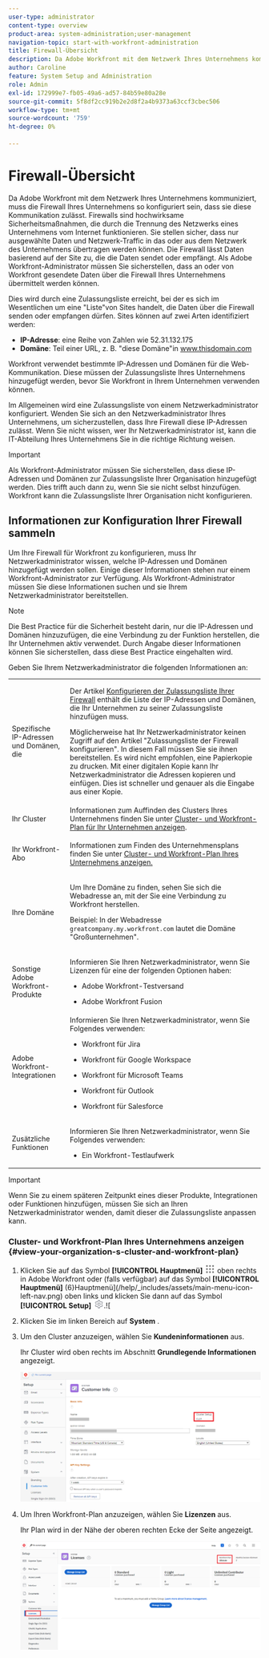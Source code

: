 ```yaml
---
user-type: administrator
content-type: overview
product-area: system-administration;user-management
navigation-topic: start-with-workfront-administration
title: Firewall-Übersicht
description: Da Adobe Workfront mit dem Netzwerk Ihres Unternehmens kommuniziert, muss die Firewall Ihres Unternehmens so konfiguriert sein, dass sie diese Kommunikation zulässt. Firewalls sind hochwirksame Sicherheitsmaßnahmen, die durch die Trennung des Netzwerks eines Unternehmens vom Internet funktionieren. Sie stellen sicher, dass nur ausgewählte Daten und Netzwerk-Traffic in das oder aus dem Netzwerk des Unternehmens übertragen werden können. Die Firewall lässt Daten basierend auf der Site zu, die die Daten sendet oder empfängt. Als Adobe Workfront-Administrator müssen Sie sicherstellen, dass an oder von Workfront gesendete Daten über die Firewall Ihres Unternehmens übermittelt werden können.
author: Caroline
feature: System Setup and Administration
role: Admin
exl-id: 172999e7-fb05-49a6-ad57-84b59e80a28e
source-git-commit: 5f8df2cc919b2e2d8f2a4b9373a63ccf3cbec506
workflow-type: tm+mt
source-wordcount: '759'
ht-degree: 0%

---
```


# Firewall-Übersicht

Da Adobe Workfront mit dem Netzwerk Ihres Unternehmens kommuniziert, muss die Firewall Ihres Unternehmens so konfiguriert sein, dass sie diese Kommunikation zulässt. Firewalls sind hochwirksame Sicherheitsmaßnahmen, die durch die Trennung des Netzwerks eines Unternehmens vom Internet funktionieren. Sie stellen sicher, dass nur ausgewählte Daten und Netzwerk-Traffic in das oder aus dem Netzwerk des Unternehmens übertragen werden können. Die Firewall lässt Daten basierend auf der Site zu, die die Daten sendet oder empfängt. Als Adobe Workfront-Administrator müssen Sie sicherstellen, dass an oder von Workfront gesendete Daten über die Firewall Ihres Unternehmens übermittelt werden können.

Dies wird durch eine Zulassungsliste erreicht, bei der es sich im Wesentlichen um eine &quot;Liste&quot;von Sites handelt, die Daten über die Firewall senden oder empfangen dürfen. Sites können auf zwei Arten identifiziert werden:

* **IP-Adresse**: eine Reihe von Zahlen wie 52.31.132.175
* **Domäne**: Teil einer URL, z. B. &quot;diese Domäne&quot;in www.thisdomain.com

Workfront verwendet bestimmte IP-Adressen und Domänen für die Web-Kommunikation. Diese müssen der Zulassungsliste Ihres Unternehmens hinzugefügt werden, bevor Sie Workfront in Ihrem Unternehmen verwenden können.

Im Allgemeinen wird eine Zulassungsliste von einem Netzwerkadministrator konfiguriert. Wenden Sie sich an den Netzwerkadministrator Ihres Unternehmens, um sicherzustellen, dass Ihre Firewall diese IP-Adressen zulässt. Wenn Sie nicht wissen, wer Ihr Netzwerkadministrator ist, kann die IT-Abteilung Ihres Unternehmens Sie in die richtige Richtung weisen.

>[!IMPORTANT]
>
>Als Workfront-Administrator müssen Sie sicherstellen, dass diese IP-Adressen und Domänen zur Zulassungsliste Ihrer Organisation hinzugefügt werden. Dies trifft auch dann zu, wenn Sie sie nicht selbst hinzufügen. Workfront kann die Zulassungsliste Ihrer Organisation nicht konfigurieren.

## Informationen zur Konfiguration Ihrer Firewall sammeln

Um Ihre Firewall für Workfront zu konfigurieren, muss Ihr Netzwerkadministrator wissen, welche IP-Adressen und Domänen hinzugefügt werden sollen. Einige dieser Informationen stehen nur einem Workfront-Administrator zur Verfügung. Als Workfront-Administrator müssen Sie diese Informationen suchen und sie Ihrem Netzwerkadministrator bereitstellen.

>[!NOTE]
>
>Die Best Practice für die Sicherheit besteht darin, nur die IP-Adressen und Domänen hinzuzufügen, die eine Verbindung zu der Funktion herstellen, die Ihr Unternehmen aktiv verwendet. Durch Angabe dieser Informationen können Sie sicherstellen, dass diese Best Practice eingehalten wird.

Geben Sie Ihrem Netzwerkadministrator die folgenden Informationen an:

<table style="table-layout:auto"> 
 <col> 
 <col> 
 <tbody> 
  <tr> 
   <td role="rowheader">Spezifische IP-Adressen und Domänen, die</td> 
   <td> <p>Der Artikel <a href="../../administration-and-setup/get-started-wf-administration/configure-your-firewall.md" class="MCXref xref">Konfigurieren der Zulassungsliste Ihrer Firewall</a> enthält die Liste der IP-Adressen und Domänen, die Ihr Unternehmen zu seiner Zulassungsliste hinzufügen muss. </p> <p>Möglicherweise hat Ihr Netzwerkadministrator keinen Zugriff auf den Artikel "Zulassungsliste der Firewall konfigurieren". In diesem Fall müssen Sie sie ihnen bereitstellen. Es wird nicht empfohlen, eine Papierkopie zu drucken. Mit einer digitalen Kopie kann Ihr Netzwerkadministrator die Adressen kopieren und einfügen. Dies ist schneller und genauer als die Eingabe aus einer Kopie.</p> </td> 
  </tr> 
  <tr> 
   <td role="rowheader">Ihr Cluster</td> 
   <td>Informationen zum Auffinden des Clusters Ihres Unternehmens finden Sie unter <a href="#view-your-organization-s-cluster-and-workfront-plan" class="MCXref xref">Cluster- und Workfront-Plan für Ihr Unternehmen anzeigen</a>.</td> 
  </tr> 
  <tr> 
   <td role="rowheader">Ihr Workfront-Abo</td> 
   <td> <p>Informationen zum Finden des Unternehmensplans finden Sie unter <a href="#view-your-organization-s-cluster-and-workfront-plan" class="MCXref xref">Cluster- und Workfront-Plan Ihres Unternehmens anzeigen.</a></p> </td> 
  </tr> 
  <tr> 
   <td role="rowheader">Ihre Domäne</td> 
   <td> <p>Um Ihre Domäne zu finden, sehen Sie sich die Webadresse an, mit der Sie eine Verbindung zu Workfront herstellen.</p> <p>Beispiel: In der Webadresse <code>greatcompany.my.workfront.com</code> lautet die Domäne "Großunternehmen".</p> </td> 
  </tr> 
  <tr> 
   <td role="rowheader">Sonstige Adobe Workfront-Produkte</td> 
   <td> <p>Informieren Sie Ihren Netzwerkadministrator, wenn Sie Lizenzen für eine der folgenden Optionen haben:</p> 
    <ul> 
     <li> <p>Adobe Workfront-Testversand</p> </li> 
     <li> <p>Adobe Workfront Fusion </p> </li> 
    </ul> </td> 
  </tr> 
  <tr> 
   <td role="rowheader">Adobe Workfront-Integrationen</td> 
   <td>Informieren Sie Ihren Netzwerkadministrator, wenn Sie Folgendes verwenden:
    <ul>
     <li><p>Workfront für Jira</p></li>
     <li><p>Workfront für Google Workspace</p></li>
     <li><p>Workfront für Microsoft Teams</p></li>
     <li><p>Workfront für Outlook</p></li>
     <li><p>Workfront für Salesforce</p></li>
    </ul></td> 
  </tr> 
  <tr> 
   <td role="rowheader">Zusätzliche Funktionen</td> 
   <td> <p>Informieren Sie Ihren Netzwerkadministrator, wenn Sie Folgendes verwenden:</p> 
    <ul> 
     <li> <p>Ein Workfront-Testlaufwerk</p> </li> 
    </ul> </td>
  </tr> 
 </tbody> 
</table>

>[!IMPORTANT]
>
>Wenn Sie zu einem späteren Zeitpunkt eines dieser Produkte, Integrationen oder Funktionen hinzufügen, müssen Sie sich an Ihren Netzwerkadministrator wenden, damit dieser die Zulassungsliste anpassen kann.

### Cluster- und Workfront-Plan Ihres Unternehmens anzeigen {#view-your-organization-s-cluster-and-workfront-plan}

1. Klicken Sie auf das Symbol **[!UICONTROL Hauptmenü]** ![Hauptmenü](/help/_includes/assets/main-menu-icon.png) oben rechts in Adobe Workfront oder (falls verfügbar) auf das Symbol **[!UICONTROL Hauptmenü]** (6}Hauptmenü](/help/_includes/assets/main-menu-icon-left-nav.png) oben links und klicken Sie dann auf das Symbol **[!UICONTROL Setup]** ![Setup](/help/_includes/assets/gear-icon-setup.png).![

1. Klicken Sie im linken Bereich auf **System** .
1. Um den Cluster anzuzeigen, wählen Sie **Kundeninformationen** aus.

   Ihr Cluster wird oben rechts im Abschnitt **Grundlegende Informationen** angezeigt.

   ![](assets/locate-cluster.png)

1. Um Ihren Workfront-Plan anzuzeigen, wählen Sie **Lizenzen** aus.

   Ihr Plan wird in der Nähe der oberen rechten Ecke der Seite angezeigt.

   ![](assets/locate-plan.png)
